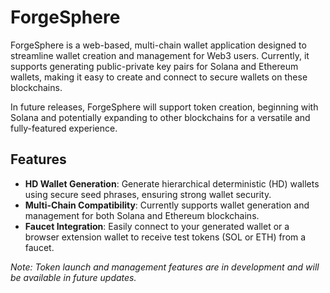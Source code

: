 # ForgeSphere

ForgeSphere is a web-based, multi-chain wallet application designed to streamline wallet creation and management for Web3 users. Currently, it supports generating public-private key pairs for Solana and Ethereum wallets, making it easy to create and connect to secure wallets on these blockchains. 

In future releases, ForgeSphere will support token creation, beginning with Solana and potentially expanding to other blockchains for a versatile and fully-featured experience.

## Features

- **HD Wallet Generation**: Generate hierarchical deterministic (HD) wallets using secure seed phrases, ensuring strong wallet security.
- **Multi-Chain Compatibility**: Currently supports wallet generation and management for both Solana and Ethereum blockchains.
- **Faucet Integration**: Easily connect to your generated wallet or a browser extension wallet to receive test tokens (SOL or ETH) from a faucet.

*Note: Token launch and management features are in development and will be available in future updates.*